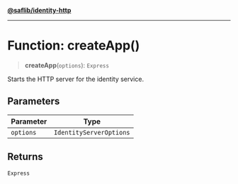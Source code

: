 [**@saflib/identity-http**](../index.md)

---

# Function: createApp()

> **createApp**(`options`): `Express`

Starts the HTTP server for the identity service.

## Parameters

| Parameter | Type                    |
| --------- | ----------------------- |
| `options` | `IdentityServerOptions` |

## Returns

`Express`

